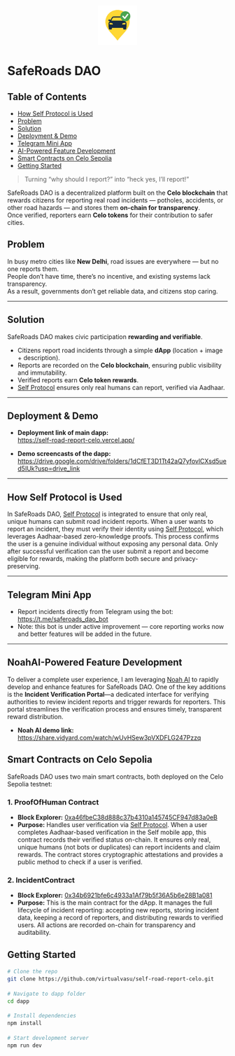 <p align="center">
	<img src="dapp/public/logo.png" alt="SafeRoads DAO Logo" width="90" height="90" />
</p>

# SafeRoads DAO

## Table of Contents

- [How Self Protocol is Used](#how-self-protocol-is-used)
- [Problem](#problem)
- [Solution](#solution)
- [Deployment & Demo](#deployment--demo)
 - [Telegram Mini App](#telegram-mini-app)
- [AI-Powered Feature Development](#ai-powered-feature-development)
- [Smart Contracts on Celo Sepolia](#smart-contracts-on-celo-sepolia)
- [Getting Started](#getting-started)

> Turning “why should I report?” into “heck yes, I’ll report!”

SafeRoads DAO is a decentralized platform built on the **Celo blockchain** that rewards citizens for reporting real road incidents — potholes, accidents, or other road hazards — and stores them **on-chain for transparency**.  
Once verified, reporters earn **Celo tokens** for their contribution to safer cities.



## Problem

In busy metro cities like **New Delhi**, road issues are everywhere — but no one reports them.  
People don’t have time, there’s no incentive, and existing systems lack transparency.  
As a result, governments don’t get reliable data, and citizens stop caring.

---


## Solution

SafeRoads DAO makes civic participation **rewarding and verifiable**.

- Citizens report road incidents through a simple **dApp** (location + image + description).  
- Reports are recorded on the **Celo blockchain**, ensuring public visibility and immutability.  
- Verified reports earn **Celo token rewards**.  
- [Self Protocol](https://docs.self.xyz/) ensures only real humans can report, verified via Aadhaar.

---



## Deployment & Demo

- **Deployment link of main dapp:**  
	https://self-road-report-celo.vercel.app/

- **Demo screencasts of the dapp:**  
	https://drive.google.com/drive/folders/1dCfET3D1Tt42aQ7yfovlCXsd5ued5IUk?usp=drive_link

----

## How Self Protocol is Used

In SafeRoads DAO, [Self Protocol](https://docs.self.xyz/) is integrated to ensure that only real, unique humans can submit road incident reports. When a user wants to report an incident, they must verify their identity using [Self Protocol](https://docs.self.xyz/), which leverages Aadhaar-based zero-knowledge proofs. This process confirms the user is a genuine individual without exposing any personal data. Only after successful verification can the user submit a report and become eligible for rewards, making the platform both secure and privacy-preserving.


---
## Telegram Mini App

- Report incidents directly from Telegram using the bot: https://t.me/saferoads_dao_bot
- Note: this bot is under active improvement — core reporting works now and better features will be added in the future.

---

## NoahAI-Powered Feature Development

To deliver a complete user experience, I am leveraging [Noah AI](https://trynoah.ai/) to rapidly develop and enhance features for SafeRoads DAO. One of the key additions is the **Incident Verification Portal**—a dedicated interface for verifying authorities to review incident reports and trigger rewards for reporters. This portal streamlines the verification process and ensures timely, transparent reward distribution.

- **Noah AI demo link:**  
	https://share.vidyard.com/watch/wUvHSew3pVXDFLG247Pzzq

## Smart Contracts on Celo Sepolia

SafeRoads DAO uses two main smart contracts, both deployed on the Celo Sepolia testnet:

### 1. ProofOfHuman Contract
- **Block Explorer:** [0xa46fbeC38d888c37b4310a145745CF947d83a0eB](https://celo-sepolia.blockscout.com/address/0xa46fbeC38d888c37b4310a145745CF947d83a0eB)
- **Purpose:** Handles user verification via [Self Protocol](https://docs.self.xyz/). When a user completes Aadhaar-based verification in the Self mobile app, this contract records their verified status on-chain. It ensures only real, unique humans (not bots or duplicates) can report incidents and claim rewards. The contract stores cryptographic attestations and provides a public method to check if a user is verified.

### 2. IncidentContract
- **Block Explorer:** [0x34b6921bfe6c4933a1Af79b5f36A5b6e28B1a081](https://celo-sepolia.blockscout.com/address/0x34b6921bfe6c4933a1Af79b5f36A5b6e28B1a081)
- **Purpose:** This is the main contract for the dApp. It manages the full lifecycle of incident reporting: accepting new reports, storing incident data, keeping a record of reporters, and distributing rewards to verified users. All actions are recorded on-chain for transparency and auditability.


## Getting Started

```bash
# Clone the repo
git clone https://github.com/virtualvasu/self-road-report-celo.git

# Navigate to dapp folder 
cd dapp

# Install dependencies
npm install

# Start development server
npm run dev
```
